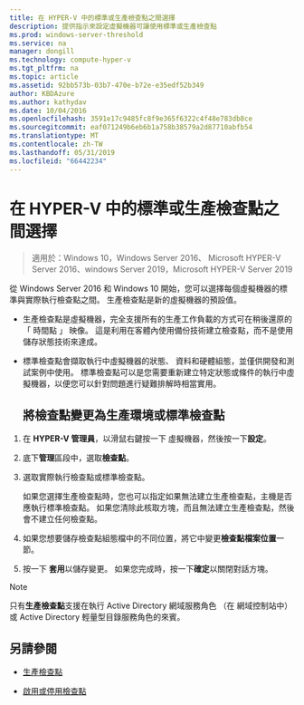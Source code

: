 ```yaml
---
title: 在 HYPER-V 中的標準或生產檢查點之間選擇
description: 提供指示來設定虛擬機器可讓使用標準或生產檢查點
ms.prod: windows-server-threshold
ms.service: na
manager: dongill
ms.technology: compute-hyper-v
ms.tgt_pltfrm: na
ms.topic: article
ms.assetid: 92bb573b-03b7-470e-b72e-e35edf52b349
author: KBDAzure
ms.author: kathydav
ms.date: 10/04/2016
ms.openlocfilehash: 3591e17c9485fc8f9e365f6322c4f48e783db8ce
ms.sourcegitcommit: eaf071249b6eb6b1a758b38579a2d87710abfb54
ms.translationtype: MT
ms.contentlocale: zh-TW
ms.lasthandoff: 05/31/2019
ms.locfileid: "66442234"
---
```

# <a name="choose-between-standard-or-production-checkpoints-in-hyper-v"></a>在 HYPER-V 中的標準或生產檢查點之間選擇

>適用於：Windows 10，Windows Server 2016、 Microsoft HYPER-V Server 2016、windows Server 2019，Microsoft HYPER-V Server 2019

  
從 Windows Server 2016 和 Windows 10 開始，您可以選擇每個虛擬機器的標準與實際執行檢查點之間。 生產檢查點是新的虛擬機器的預設值。
  
- 生產檢查點是虛擬機器，完全支援所有的生產工作負載的方式可在稍後還原的 「 時間點 」 映像。 這是利用在客體內使用備份技術建立檢查點，而不是使用儲存狀態技術來達成。  
  
- 標準檢查點會擷取執行中虛擬機器的狀態、 資料和硬體組態，並僅供開發和測試案例中使用。 標準檢查點可以是您需要重新建立特定狀態或條件的執行中虛擬機器，以便您可以針對問題進行疑難排解時相當實用。  
 
  ## <a name="change-checkpoints-to-production-or-standard-checkpoints"></a>將檢查點變更為生產環境或標準檢查點  
  
1.  在  **HYPER-V 管理員**，以滑鼠右鍵按一下 虛擬機器，然後按一下**設定**。  
  
2.  底下**管理**區段中，選取**檢查點**。  
  
3.  選取實際執行檢查點或標準檢查點。  
  
    如果您選擇生產檢查點時，您也可以指定如果無法建立生產檢查點，主機是否應執行標準檢查點。 如果您清除此核取方塊，而且無法建立生產檢查點，然後會不建立任何檢查點。  
  
4.  如果您想要儲存檢查點組態檔中的不同位置，將它中變更**檢查點檔案位置**一節。  
  
5.  按一下 **套用**以儲存變更。 如果您完成時，按一下**確定**以關閉對話方塊。  
  
> [!NOTE]
> 只有**生產檢查點**支援在執行 Active Directory 網域服務角色 （在 網域控制站中） 或 Active Directory 輕量型目錄服務角色的來賓。

## <a name="see-also"></a>另請參閱  
  
-   [生產檢查點](../What-s-new-in-Hyper-V-on-Windows.md#BKMK_check)  
  
-   [啟用或停用檢查點](Enable-or-disable-checkpoints-in-Hyper-V.md)  
  



